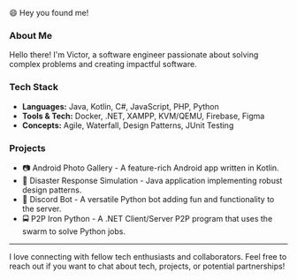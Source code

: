 😄 Hey you found me!

### About Me

Hello there! I'm Victor, a software engineer passionate about solving complex problems and creating impactful software.

### Tech Stack

- **Languages:** Java, Kotlin, C#, JavaScript, PHP, Python
- **Tools & Tech:** Docker, .NET, XAMPP, KVM/QEMU, Firebase, Figma
- **Concepts:** Agile, Waterfall, Design Patterns, JUnit Testing

### Projects

- 📷 Android Photo Gallery - A feature-rich Android app written in Kotlin.
- 🚨 Disaster Response Simulation - Java application implementing robust design patterns.
- 🤖 Discord Bot - A versatile Python bot adding fun and functionality to the server.
- 🚍 P2P Iron Python - A .NET Client/Server P2P program that uses the swarm to solve Python jobs.

---

I love connecting with fellow tech enthusiasts and collaborators. Feel free to reach out if you want to chat about tech, projects, or potential partnerships!



<!--
**cMarteli/cMarteli** is a ✨ _special_ ✨ repository because its `README.md` (this file) appears on your GitHub profile.

Here are some ideas to get you started:

- 🔭 I’m currently working on ...
- 🌱 I’m currently learning ...
- 👯 I’m looking to collaborate on ...
- 🤔 I’m looking for help with ...
- 💬 Ask me about ...
- 📫 How to reach me: ...
- 😄 Pronouns: ...
- ⚡ Fun fact: ...
-->
